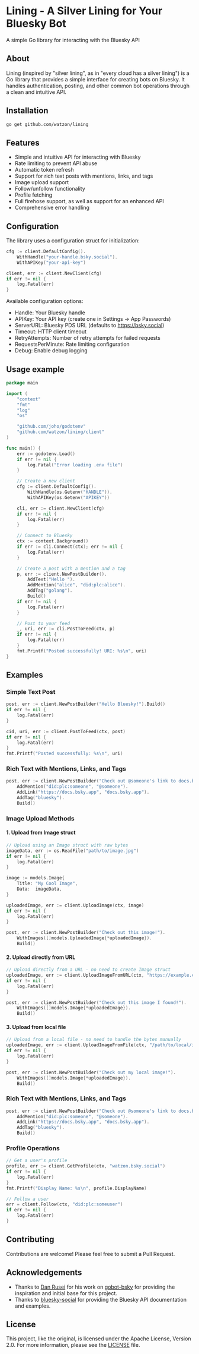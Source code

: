 # Lining - A Silver Lining for Your Bluesky Bot

A simple Go library for interacting with the Bluesky API

## About

Lining (inspired by "silver lining", as in "every cloud has a silver lining") is a Go library that
provides a simple interface for creating bots on Bluesky. It handles authentication,
posting, and other common bot operations through a clean and intuitive API.

## Installation

```bash
go get github.com/watzon/lining
```

## Features

- Simple and intuitive API for interacting with Bluesky
- Rate limiting to prevent API abuse
- Automatic token refresh
- Support for rich text posts with mentions, links, and tags
- Image upload support
- Follow/unfollow functionality
- Profile fetching
- Full firehose support, as well as support for an enhanced API
- Comprehensive error handling

## Configuration

The library uses a configuration struct for initialization:

```go
cfg := client.DefaultConfig().
    WithHandle("your-handle.bsky.social").
    WithAPIKey("your-api-key")

client, err := client.NewClient(cfg)
if err != nil {
    log.Fatal(err)
}
```

Available configuration options:
- Handle: Your Bluesky handle
- APIKey: Your API key (create one in Settings -> App Passwords)
- ServerURL: Bluesky PDS URL (defaults to https://bsky.social)
- Timeout: HTTP client timeout
- RetryAttempts: Number of retry attempts for failed requests
- RequestsPerMinute: Rate limiting configuration
- Debug: Enable debug logging

## Usage example

```go
package main

import (
    "context"
    "fmt"
    "log"
    "os"

    "github.com/joho/godotenv"
    "github.com/watzon/lining/client"
)

func main() {
	err := godotenv.Load()
	if err != nil {
		log.Fatal("Error loading .env file")
	}

	// Create a new client
	cfg := client.DefaultConfig().
		WithHandle(os.Getenv("HANDLE")).
		WithAPIKey(os.Getenv("APIKEY"))

	cli, err := client.NewClient(cfg)
	if err != nil {
		log.Fatal(err)
	}

	// Connect to Bluesky
	ctx := context.Background()
	if err := cli.Connect(ctx); err != nil {
		log.Fatal(err)
	}

	// Create a post with a mention and a tag
	p, err := client.NewPostBuilder().
		AddText("Hello ").
		AddMention("alice", "did:plc:alice").
		AddTag("golang").
		Build()
	if err != nil {
		log.Fatal(err)
	}

	// Post to your feed
	_, uri, err := cli.PostToFeed(ctx, p)
	if err != nil {
		log.Fatal(err)
	}
	fmt.Printf("Posted successfully! URI: %s\n", uri)
}

```

## Examples

### Simple Text Post

```go
post, err := client.NewPostBuilder("Hello Bluesky!").Build()
if err != nil {
    log.Fatal(err)
}

cid, uri, err := client.PostToFeed(ctx, post)
if err != nil {
    log.Fatal(err)
}
fmt.Printf("Posted successfully: %s\n", uri)
```

### Rich Text with Mentions, Links, and Tags

```go
post, err := client.NewPostBuilder("Check out @someone's link to docs.bsky.app #bluesky").
    AddMention("did:plc:someone", "@someone").
    AddLink("https://docs.bsky.app", "docs.bsky.app").
    AddTag("bluesky").
    Build()
```

### Image Upload Methods

#### 1. Upload from Image struct

```go
// Upload using an Image struct with raw bytes
imageData, err := os.ReadFile("path/to/image.jpg")
if err != nil {
    log.Fatal(err)
}

image := models.Image{
    Title: "My Cool Image",
    Data:  imageData,
}

uploadedImage, err := client.UploadImage(ctx, image)
if err != nil {
    log.Fatal(err)
}

post, err := client.NewPostBuilder("Check out this image!").
    WithImages([]models.UploadedImage{*uploadedImage}).
    Build()
```

#### 2. Upload directly from URL

```go
// Upload directly from a URL - no need to create Image struct
uploadedImage, err := client.UploadImageFromURL(ctx, "https://example.com/image.jpg", "Cool Image From URL")
if err != nil {
    log.Fatal(err)
}

post, err := client.NewPostBuilder("Check out this image I found!").
    WithImages([]models.Image{*uploadedImage}).
    Build()
```

#### 3. Upload from local file

```go
// Upload from a local file - no need to handle the bytes manually
uploadedImage, err := client.UploadImageFromFile(ctx, "/path/to/local/image.jpg", "My Local Image")
if err != nil {
    log.Fatal(err)
}

post, err := client.NewPostBuilder("Check out my local image!").
    WithImages([]models.Image{*uploadedImage}).
    Build()
```

### Rich Text with Mentions, Links, and Tags

```go
post, err := client.NewPostBuilder("Check out @someone's link to docs.bsky.app #bluesky").
    AddMention("did:plc:someone", "@someone").
    AddLink("https://docs.bsky.app", "docs.bsky.app").
    AddTag("bluesky").
    Build()
```

### Profile Operations

```go
// Get a user's profile
profile, err := client.GetProfile(ctx, "watzon.bsky.social")
if err != nil {
    log.Fatal(err)
}
fmt.Printf("Display Name: %s\n", profile.DisplayName)

// Follow a user
err = client.Follow(ctx, "did:plc:someuser")
if err != nil {
    log.Fatal(err)
}
```

## Contributing

Contributions are welcome! Please feel free to submit a Pull Request.

## Acknowledgements

- Thanks to [Dan Rusei](https://github.com/danrusei) for his work on [gobot-bsky](https://github.com/danrusei/gobot-bsky) for providing the inspiration and initial base for this project.
- Thanks to [bluesky-social](https://github.com/bluesky-social) for providing the Bluesky API documentation and examples.

## License

This project, like the original, is licensed under the Apache License, Version 2.0. For more information, please see the [LICENSE](LICENSE) file.